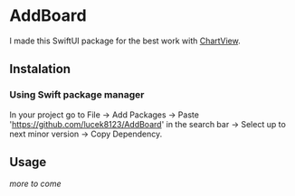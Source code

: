 # AddBoard

I made this SwiftUI package for the best work with [ChartView](https://github.com/AppPear/ChartView). 

## Instalation 
### Using Swift package manager

In your project go to File -> Add Packages -> Paste 'https://github.com/lucek8123/AddBoard' in the search bar -> Select up to next minor version -> Copy Dependency.  

## Usage
_more to come_
